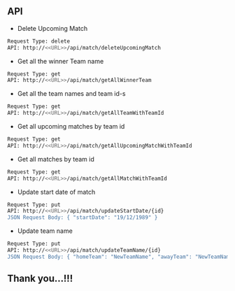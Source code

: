 ## API

- Delete Upcoming Match
```sh
Request Type: delete
API: http://<<URL>>/api/match/deleteUpcomingMatch
```
- Get all the winner Team name
```sh
Request Type: get
API: http://<<URL>>/api/match/getAllWinnerTeam
```
- Get all the team names and team id-s
```sh
Request Type: get
API: http://<<URL>>/api/match/getAllTeamWithTeamId
```
- Get all upcoming matches by team id
```sh
Request Type: get
API: http://<<URL>>/api/match/getAllUpcomingMatchWithTeamId
```
- Get all matches by team id
```sh
Request Type: get
API: http://<<URL>>/api/match/getAllMatchWithTeamId
```
- Update start date of match
```sh
Request Type: put
API: http://<<URL>>/api/match/updateStartDate/{id}
JSON Request Body: { "startDate": "19/12/1989" }
```
- Update team name
```sh
Request Type: put
API: http://<<URL>>/api/match/updateTeamName/{id}
JSON Request Body: { "homeTeam": "NewTeamName", "awayTeam": "NewTeamName" }
```

## Thank you...!!!
